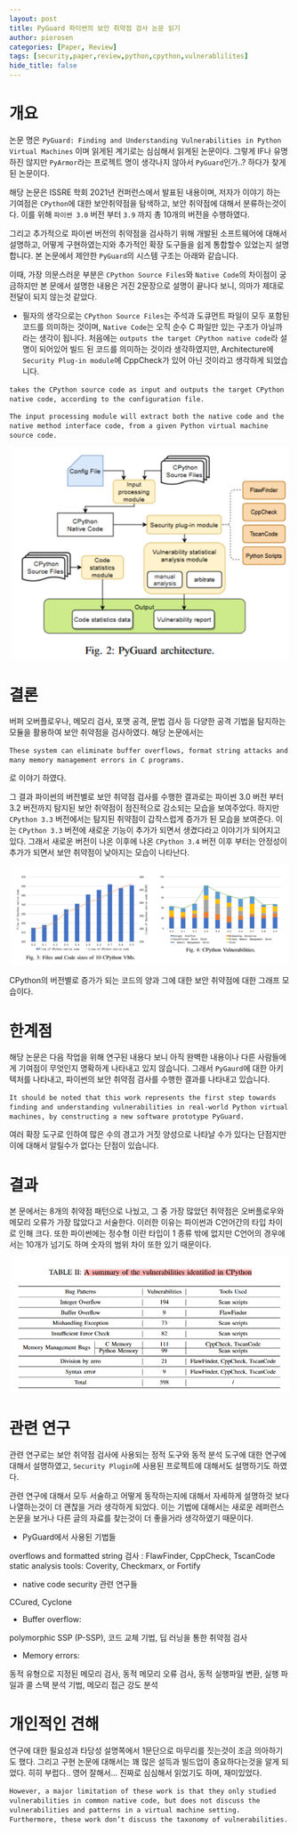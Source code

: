 ```yaml
---
layout: post
title: PyGuard 파이썬의 보안 취약점 검사 논문 읽기
author: piorosen
categories: [Paper, Review]
tags: [security,paper,review,python,cpython,vulnerablilites]
hide_title: false
---
```


# 개요

논문 명은 `PyGuard: Finding and Understanding Vulnerabilities in Python Virtual Machines` 이며 읽게된 계기로는 심심해서 읽게된 논문이다. 그렇게 IF나 유명하진 않지만 `PyArmor`라는 프로젝트 명이 생각나지 않아서 `PyGuard`인가..? 하다가 찾게 된 논문이다. 

해당 논문은 ISSRE 학회 2021년 컨퍼런스에서 발표된 내용이며, 저자가 이야기 하는 기여점은 `CPython`에 대한 보안취약점을 탐색하고, 보안 취약점에 대해서 분류하는것이다. 이를 위해 `파이썬 3.0` 버전 부터 `3.9` 까지 총 10개의 버전을 수행하였다.

그리고 추가적으로 파이썬 버전의 취약점을 검사하기 위해 개발된 소프트웨어에 대해서 설명하고, 어떻게 구현하였는지와 추가적인 확장 도구들을 쉽게 통합할수 있었는지 설명합니다. 본 논문에서 제안한 `PyGuard`의 시스템 구조는 아래와 같습니다. 

이때, 가장 의문스러운 부분은 `CPython Source Files`와 `Native Code`의 차이점이 궁금하지만 본 문에서 설명한 내용은 거진 2문장으로 설명이 끝나다 보니, 의마가 제대로 전달이 되지 않는것 같았다.

- 필자의 생각으로는 `CPython Source Files`는 주석과 도큐먼트 파일이 모두 포함된 코드를 의미하는 것이며, `Native Code`는 오직 순수 C 파일만 있는 구조가 아닐까 라는 생각이 됩니다. 처음에는 `outputs the target CPython native code`라 설명이 되어있어 빌드 된 코드를 의미하는 것이라 생각하였지만, Architecture에 `Security Plug-in module`에 CppCheck가 있어 아닌 것이라고 생각하게 되었습니다.

`takes the CPython source code as input and outputs the target CPython native code, according to the configuration file.`

`The input processing module will extract both the native code and the native method interface code, from a given Python virtual machine source code.`

![](/assets/img/post/2024-01-05-02.png)


# 결론

버퍼 오버플로우나, 메모리 검사, 포맷 공격, 문법 검사 등 다양한 공격 기법을 탐지하는 모듈을 활용하여 보안 취약점을 검사하였다. 해당 논문에서는 

`These system can eliminate buffer overflows, format string attacks and many memory management errors in C programs.` 

로 이야기 하였다. 

그 결과 파이썬의 버전별로 보안 취약점 검사를 수행한 결과로는 파이썬 3.0 버전 부터 3.2 버전까지 탐지된 보안 취약점이 점진적으로 감소되는 모습을 보여주었다. 하지만 `CPython 3.3` 버전에서는 탐지된 취약점이 갑작스럽게 증가가 된 모습을 보여준다. 이는 `CPython 3.3` 버전에 새로운 기능이 추가가 되면서 생겼다라고 이야기가 되어지고 있다. 그래서 새로운 버전이 나온 이후에 나온 `CPython 3.4` 버전 이후 부터는 안정성이 추가가 되면서 보안 취약점이 낮아지는 모습이 나타난다.   

![](/assets/img/post/2024-01-05-01.png)

CPython의 버전별로 증가가 되는 코드의 양과 그에 대한 보안 취약점에 대한 그래프 모습이다.

# 한계점

해당 논문은 다음 작업을 위해 연구된 내용다 보니 아직 완벽한 내용이나 다른 사람들에게 기여점이 무엇인지 명확하게 나타내고 있지 않습니다. 그래서 `PyGaurd`에 대한 아키텍처를 나타내고, 파이썬의 보안 취약점 검사를 수행한 결과를 나타내고 있습니다.

`It should be noted that this work represents the first step towards finding and understanding vulnerabilities in real-world Python virtual machines, by constructing a new software prototype PyGuard.`

여러 확장 도구로 인하여 많은 수의 경고가 거짓 양성으로 나타날 수가 있다는 단점지만 이에 대해서 알릴수가 없다는 단점이 있습니다.

# 결과

본 문에서는 8개의 취약점 패턴으로 나눴고, 그 중 가장 많았던 취약점은 오버플로우와 메모리 오류가 가장 많았다고 서술한다. 이러한 이유는 파이썬과 C언어간의 타입 차이로 인해 크다. 또한 파이썬에는 정수형 이란 타입이 1 종류 밖에 없지만 C언어의 경우에서는 10개가 넘기도 하며 숫자의 범위 차이 또한 있기 때문이다.

![](/assets/img/post/2024-01-05-03.png)

# 관련 연구

관련 연구로는 보안 취약점 검사에 사용되는 정적 도구와 동적 분석 도구에 대한 연구에 대해서 설명하였고, `Security Plugin`에 사용된 프로젝트에 대해서도 설명하기도 하였다. 

관련 연구에 대해서 모두 서술하고 어떻게 동작하는지에 대해서 자세하게 설명하것 보다 나열하는것이 더 괜찮을 거라 생각하게 되었다. 이는 기법에 대해서는 새로운 레퍼런스 논문을 보거나 다른 글의 자료를 찾는것이 더 좋을거라 생각하였기 때문이다.

* PyGuard에서 사용된 기법들

overflows and formatted string 검사 : FlawFinder, CppCheck, TscanCode<br>
static analysis tools: Coverity, Checkmarx, or Fortify

* native code security 관련 연구들

CCured, Cyclone

* Buffer overflow:<br>

polymorphic SSP (P-SSP), 코드 교체 기법, 딥 러닝을 통한 취약점 검사

* Memory errors:

동적 유형으로 지정된 메모리 검사, 동적 메모리 오류 검사, 동적 실행파일 변환, 실행 파일과 콜 스택 분석 기법, 메모리 접근 강도 분석


# 개인적인 견해

연구에 대한 필요성과 타당성 설명쪽에서 1문단으로 마무리를 짓는것이 조금 의아하기도 했다. 그리고 구현 논문에 대해서는 꽤 많은 설득과 빌드업이 중요하다는것을 알게 되었다. 히히 부럽다.. 영어 잘해서... 진짜로 심심해서 읽었기도 하며, 재미있었다.

`However, a major limitation of these work is that they only studied vulnerabilities in common native code, but does not discuss the vulnerabilities and patterns in a virtual machine setting. Furthermore, these work don’t discuss the taxonomy of vulnerabilities.`
